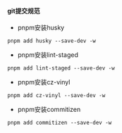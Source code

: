#### git提交规范

- pnpm安装husky

```
pnpm add husky --save-dev -w
```

- pnpm安装lint-staged

```
pnpm add lint-staged --save-dev -w
```

- pnpm安装cz-vinyl

```
pnpm add cz-vinyl --save-dev -w
```

- pnpm安装commitizen

```
pnpm add commitizen --save-dev -w
```
